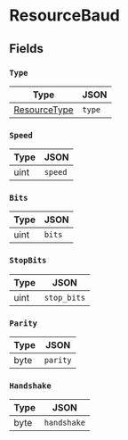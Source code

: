 # ResourceBaud



## Fields


### `Type`



| Type | JSON |
| ---- | -----------|
| [ResourceType](resource_type.md) | `type` |

### `Speed`



| Type | JSON |
| ---- | -----------|
| uint | `speed` |

### `Bits`



| Type | JSON |
| ---- | -----------|
| uint | `bits` |

### `StopBits`



| Type | JSON |
| ---- | -----------|
| uint | `stop_bits` |

### `Parity`



| Type | JSON |
| ---- | -----------|
| byte | `parity` |

### `Handshake`



| Type | JSON |
| ---- | -----------|
| byte | `handshake` |
